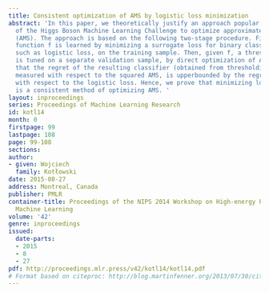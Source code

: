 ```yaml
---
title: Consistent optimization of AMS by logistic loss minimization
abstract: 'In this paper, we theoretically justify an approach popular among participants
  of the Higgs Boson Machine Learning Challenge to optimize approximate median significance
  (AMS). The approach is based on the following two-stage procedure. First, a real-valued
  function f is learned by minimizing a surrogate loss for binary classification,
  such as logistic loss, on the training sample. Then, given f, a threshold \hatθ
  is tuned on a separate validation sample, by direct optimization of AMS. We show
  that the regret of the resulting classifier (obtained from thresholding f on \hatθ)
  measured with respect to the squared AMS, is upperbounded by the regret of f measured
  with respect to the logistic loss. Hence, we prove that minimizing logistic surrogate
  is a consistent method of optimizing AMS. '
layout: inproceedings
series: Proceedings of Machine Learning Research
id: kotl14
month: 0
firstpage: 99
lastpage: 108
page: 99-108
sections: 
author:
- given: Wojciech
  family: Kotłowski
date: 2015-08-27
address: Montreal, Canada
publisher: PMLR
container-title: Proceedings of the NIPS 2014 Workshop on High-energy Physics and
  Machine Learning
volume: '42'
genre: inproceedings
issued:
  date-parts:
  - 2015
  - 8
  - 27
pdf: http://proceedings.mlr.press/v42/kotl14/kotl14.pdf
# Format based on citeproc: http://blog.martinfenner.org/2013/07/30/citeproc-yaml-for-bibliographies/
---
```

